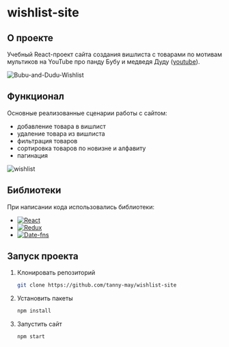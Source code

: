 # wishlist-site

## О проекте
Учебный React-проект сайта создания вишлиста с товарами по мотивам мультиков на YouTube про панду Бубу и медведя Дуду ([youtube](https://www.youtube.com/@Bubuanddudu01)).

![Bubu-and-Dudu-Wishlist](https://github.com/tanny-may/wishlist-site/assets/111642725/35fb654a-2911-4d11-a136-2d6b2016d7e5)

## Функционал
Основные реализованные сценарии работы с сайтом:
* добавление товара в вишлист
* удаление товара из вишлиста
* фильтрация товаров
* сортировка товаров по новизне и алфавиту
* пагинация
  
![wishlist](https://github.com/tanny-may/wishlist-site/assets/111642725/f069bffd-2369-4cbe-a05c-bba136719a4f)

## Библиотеки
При написании кода использовались библиотеки:
* [![React][React.js]][React-url]
* [![Redux][Redux.js]][Redux-url]
* [![Date-fns][Date-fns.js]][Date-fns-url]

## Запуск проекта
1. Клонировать репозиторий
   ```sh
   git clone https://github.com/tanny-may/wishlist-site
   ```
2. Установить пакеты
   ```sh
   npm install
   ```
3. Запустить сайт
   ```sh
   npm start
   ```

<!-- MARKDOWN LINKS & IMAGES -->
[React.js]: https://img.shields.io/badge/React-20232A?style=flat&logo=react&logoColor=61DAFB
[React-url]: https://reactjs.org/
[Redux.js]: https://img.shields.io/badge/Redux-%23303846?style=flat&logo=redux&logoColor=%23764ABC
[Redux-url]: https://redux.js.org/
[Date-fns.js]: https://img.shields.io/badge/Date--fns-%23770C56?style=flat
[Date-fns-url]: https://date-fns.org/
